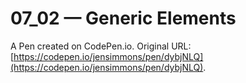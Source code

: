 # 07_02 — Generic Elements

A Pen created on CodePen.io. Original URL: [https://codepen.io/jensimmons/pen/dybjNLQ](https://codepen.io/jensimmons/pen/dybjNLQ).


